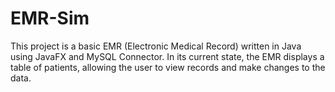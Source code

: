 # EMR-Sim
This project is a basic EMR (Electronic Medical Record) written in Java using JavaFX and MySQL Connector. In its current state, the EMR displays a table of patients, allowing the user to view records and make changes to the data.
